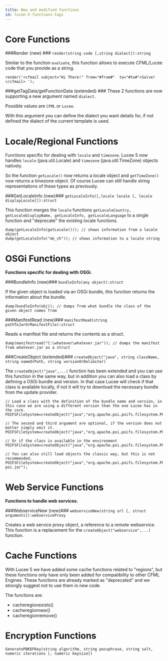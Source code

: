 ```yaml
---
title: New and modified functions
id: lucee-5-functions-tags
---
```


# Core Functions #

###Render (new) ###
`render(string code [,string dialect]):string`

Similar to the function `evaluate`, this function allows to execute CFML/Lucee code that you provide as a string.

```luceescript
render('<cfmail subject="Hi There!" from="#from#"  to="#to#">Salve!</cfmail> ');
```

###getTagData/getFunctionData (extended) ###
These 2 functions are now supporting a new argument named `dialect`.

Possible values are `CFML` or `Lucee`.

With this argument you can define the dialect you want details for, if not defined the dialect of the current template is used.

# Locale/Regional Functions #
Functions specific for dealing with `locale` and  `timezone`. Lucee 5 now handles `locale` (java.util.Locale) and `timezone` (java.util.TimeZone) objects natively.

So the function `getLocale()` now returns a locale object and `getTimeZone()` now returns a timezone object. Of course Lucee can still handle string representations of these types as previously.

###GetLocaleInfo (new)###
`getLocaleInfo([,locale locale [, locale displayLocale]]):struct`

This function merges the `locale` functions `getLocaleCountry, getLocaleDisplayName, getLocaleInfo, getLocaleLanguage` to a single function and "deprecate" the existing locale functions.

```luceescript
dump(getLocaleInfo(getLocale())); // shows information from a locale object
dump(getLocaleInfo("de_ch")); // shows information to a locale string
```

# OSGi Functions #
**Functions specific for dealing with OSGi.**

###BundleInfo (new)###
`bundleInfo(any object):struct`

If the given object is loaded via an OSGi bundle, this function returns the information about the bundle.

```luceescript
dump(bundleInfo(obj)); // dumps from what bundle the class of the given object comes from
```

###ManifestRead (new)###
`manifestRead(string pathToJarOrManifestFile):struct`

Reads a manifest file and returns the contents as a struct.

```luceescript
dump(manifestread("C:\whatever\whatever.jar")); // dumps the manifest from whatever.jar as a struct
```


###CreateObject (extended)###
`createObject("java", string className, string nameOrPath, string versionOrDelimiter)`

The  `createObject("java",...)` function has been extended and you can use this function in the same way, but in addition you can also load a class by defining a OSGi bundle and version. In that case Lucee will check if that class is available locally, if not it will try to download the necessary bundle from the update provider.

```luceescript
// Load a class with the definition of the bundle name and version, in this case we are using a different version than the one Lucee has in the core.
POIFSFileSystem=createObject("java","org.apache.poi.poifs.filesystem.POIFSFileSystem","apache.poi","3.11.0");

// The second and third argument are optional, if the version does not matter simply omit it.
POIFSFileSystem=createObject("java","org.apache.poi.poifs.filesystem.POIFSFileSystem","apache.poi");

// Or if the class is available in the environment
POIFSFileSystem=createObject("java","org.apache.poi.poifs.filesystem.POIFSFileSystem");

// You can also still load objects the classic way, but this is not recommended.
POIFSFileSystem=createObject("java","org.apache.poi.poifs.filesystem.POIFSFileSystem","C:\whatever\apache-poi.jar");
```

# Web Service Functions #
**Functions to handle web services.**

###WebserviceNew (new)###
`webserviceNew(string url [, struct arguments]):webserviceProxy`

Creates a web service proxy object, a reference to a remote webservice. This function is a replacement for the `createObject("webservice",...)` function.

# Cache Functions #
With Lucee 5 we have added some cache functions related to "regions", but these functions only have only been added for compatibility to other CFML Engines. These functions are already marked as "deprecated" and we strongly suggest not to use them in new code.

The functions are:

* cacheregionexists()
* cacheregionnew()
* cacheregionremove()

# Encryption Functions #

`GeneratePBKDFKey(string algorithm, string passphrase, string salt, numeric iterations [, numeric keysize])`
